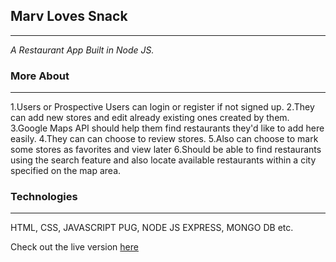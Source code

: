 ## Marv Loves Snack
---


_A Restaurant App Built in Node JS._

### More About
---


1.Users or Prospective Users can login or register if not signed up. 
2.They can add new stores and edit already existing ones created by them.
3.Google Maps API should help them find restaurants they'd like to add here easily.
4.They can can choose to review stores. 
5.Also can choose to mark some stores as favorites and view later
6.Should be able to find restaurants using the search feature and also locate available restaurants within a city specified on the map area.

### Technologies
---

HTML, CSS, JAVASCRIPT
PUG, NODE JS EXPRESS, MONGO DB etc.

Check out the live version [here](https://marvellous-loves-snacks-meyijlldlm.now.sh/)




